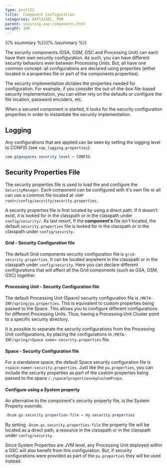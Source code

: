 ```yaml
---
type: post122
title:  Component Configuration
categories: XAP122SEC, PRM
parent: securing-xap-components.html
weight: 100
---
```


{{% ssummary %}}{{% /ssummary %}}


The security components (GSA, GSM, GSC and Processing Unit) can each have their own security configuration. As such, you can have different security behaviors even between Processing Units. But, all have one common concept: all configurations are declared using properties (either located in a properties file or part of the components properties).

The security implementation dictates the properties needed for configuration. For example, if you consider the out-of-the-box file-based security implementation, you can either rely on the defaults or configure the file location, password encoders, etc.

When a secured component is started, it looks for the security configuration properties in order to instantiate the security implementation.

## Logging

Any configurations that are applied can be seen by setting the logging level to CONFIG (see `xap_logging.properties`):


```java
com.gigaspaces.security.level = CONFIG
```

## Security Properties File

The security properties file is used to load the and configure the `SecurityManager`. Each component can be configured with it's own file or all can use a common file located at `<XAP root>/config/security/security.properties`.

A security properties file is first located by using a direct path. If it doesn't exist, it is looked for in the classpath or in the classpath under `config/security/`. As last resort, If the **component's** file isn't located, the default `security.properties` file is looked for in the classpath or in the classpath under `config/security`.

#### Grid - Security Configuration file

The default Grid components security configuration file is `grid-security.properties`. It can be located anywhere in the classpath or in the classpath under `config/security`. Here you can declare different configurations that will affect all the Grid components (such as GSA, GSM, GSC) together.

#### Processing Unit - Security Configuration file

The default Processing Unit (Space) security configuration file is `/META-INF/spring/pu.properties`. This is equivalent to custom properties being passed to the Space. This allows you to configure different configurations for different Processing Units. Thus, having a Processing Unit Cluster point to a specific security directory.

It is possible to separate the security configurations from the Processing Unit configurations, by placing the configurations in `/META-INF/spring/<Space name>-security.properties` file.

#### Space - Security Configuration file

For a standalone space, the default Space security configuration file is `<space-name>-security.properties`. Just like the `pu.properties`, you can include the security properties as part of the custom properties being passed to the space `/./space?properties=myCustomProps`.

#### Configure using a System property

An alternative to the component's security property file, is the System Property override.


```java
-Dcom.gs.security.properties-file = my-security.properties
```

By setting `-Dcom.gs.security.properties-file` the property file will be located as a direct path, a resource in the classpath or in the classpath under `config/security`.

Since System Properties are JVM level, any Processing Unit deployed within a GSC will also benefit from this configuration. But, if security configurations were provided as part of the `pu.properties` they will be used instead.


